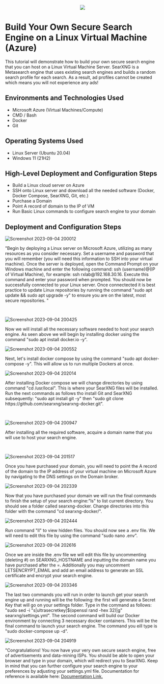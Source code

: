 <p align="center">
<img src="https://i.imgur.com/QiwmfwB.png"/>
</p>

<h1>Build Your Own Secure Search Engine on a Linux Virtual Machine (Azure)</h1>
This tutorial will demonstrate how to build your own secure search engine that you can host on a Linux Virtual Machine Server. SearXNG is a Metasearch engine that uses existing search engines and builds a random search profile for each search. As a result, ad profiles cannot be created which means you will not experience any ads! <br />


<h2>Environments and Technologies Used</h2>

- Microsoft Azure (Virtual Machines/Compute)
- CMD / Bash
- Docker
- Git

<h2>Operating Systems Used </h2>

- Linux Server (Ubuntu 20.04)
- Windows 11 (21H2)

<h2>High-Level Deployment and Configuration Steps</h2>

- Build a Linux cloud server on Azure
- SSH onto Linux server and download all the needed software (Docker, Docker Compose, SearXNG, Git, etc.)
- Purchase a Domain
- Point A record of domain to the IP of VM
- Run Basic Linux commands to configure search engine to your domain 

<h2>Deployment and Configuration Steps</h2>

<p>

  ![Screenshot 2023-09-04 200012](https://github.com/JCallerx/secure-search/assets/143349237/c376b477-9f7c-4c62-aa51-6decc4149c6c)

</p>
<p>
"Begin by deploying a Linux server on Microsoft Azure, utilizing as many resources as you consider necessary. Set a username and password that you will remember (you will need this information to SSH into your virtual machine). Once the server is deployed, open the Command Prompt on your Windows machine and enter the following command: ssh (username)@(IP of Virtual Machine), for example: ssh rxlab@192.168.30.16. Execute this command and enter your password when prompted. You should now be successfully connected to your Linux server. Once connectected it is best practice to update Linux repositories by running the command "sudo apt update && sudo apt upgrade -y"  to ensure you are on the latest, most secure repositories. "
</p>
<br />

![Screenshot 2023-09-04 200425](https://github.com/JCallerx/secure-search/assets/143349237/ac769c47-1773-4a40-9f26-287781261a9c)
<p>Now we will install all the necessary software needed to host your search engine. As seen above we will begin by installing docker using the command "sudo apt install docker.io -y".</p>

![Screenshot 2023-09-04 200552](https://github.com/JCallerx/secure-search/assets/143349237/04f36204-cdeb-476f-8a18-2c0768079383)
<p>Next, let's install docker compose by using the command "sudo apt docker-compose -y". This will allow us to run multiple Dockers at once.</p>

![Screenshot 2023-09-04 202014](https://github.com/JCallerx/secure-search/assets/143349237/5d909981-d783-4dd8-8dc2-16820a2408d6)

<p>
After installing Docker compose we will change directories by using command "cd /usr/local". This is where your SearXNG files will be installed. Run the next commands as follows tho install Git and SearXNG subsequently: "sudo apt install git -y" then "sudo git clone https://github.com/searxng/searxng-docker.git".
</p>
<br />


![Screenshot 2023-09-04 200947](https://github.com/JCallerx/secure-search/assets/143349237/f484b970-01d4-476f-ac0b-20b8f4860dbf)

<p>
After installing all the required software, acquire a domain name that you will use to host your search engine.
</p>
<br />

![Screenshot 2023-09-04 201517](https://github.com/JCallerx/secure-search/assets/143349237/9e452dc4-5b62-4fcd-acf5-1233efa11d40)
<p>Once you have purchased your domain, you will need to point the A record of the domain to the IP address of your virtual machine on Microsoft Azure by navigating to the DNS settings on the Domain broker.</p>

![Screenshot 2023-09-04 202339](https://github.com/JCallerx/secure-search/assets/143349237/3300d923-d397-4e7b-81d1-3a926eb13c7f)
<p>Now that you have purchased your domain we will run the final commands to finish the setup of your search engine:"ls" to list current directory. You should see a folder called searxng-docker. Change directories into this folder with the command "cd searxng-docker/".</p>

![Screenshot 2023-09-04 202444](https://github.com/JCallerx/secure-search/assets/143349237/41d6b1d7-77ba-49a9-9b6e-72d721693a27)
<p>Run command "ll" to view hidden files. You should now see a .env file. We will need to edit this file by using the command "sudo nano .env". </p>

![Screenshot 2023-09-04 202616](https://github.com/JCallerx/secure-search/assets/143349237/f803d7ef-f201-439d-a881-8ff43d7c6e23)
<p>Once we are inside the .env file we will edit this file by uncommenting (deleting #) on SEARXNG_HOSTNAME and inputting the domain name you have purchased after the =. Additionally you may uncomment  LETSENCRYPT_EMAIL and add an email address to generate an SSL certificate and encrypt your search engine.   </p>

![Screenshot 2023-09-04 203346](https://github.com/JCallerx/secure-search/assets/143349237/9796cffa-0350-4924-a800-811487c99c15)

<p>The last two commands you will run in order to launch get your search engine up and running will be the following: the first will generate a Secret Key that will go on your settings folder. Type in the command as follows: "sudo sed -i "s|ultrasecretkey|$(openssl rand -hex 32)|g" searxng/settings.yml". The second command will build our Docker environment by connecting 3 necessary docker containers. This will be the final command to launch your search engine. The command you eill type is "sudo docker-compose up -d".  </p>

![Screenshot 2023-09-04 204919](https://github.com/JCallerx/secure-search/assets/143349237/bacaaa12-b5fe-43d5-a64c-6d50a3854df7)
<p>"Congratulations! You now have your very own secure search engine, free of advertisements and data-mining ISPs. You should be able to open your browser and type in your domain, which will redirect you to SearXNG. Keep in mind that you can further configure your search engine to your preferences by adjusting your settings.yml file. Documentation for reference is available here: <a href="https://searx.github.io/searx/admin/settings.html" target="_blank">Documentation Link.</a> </p>

